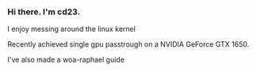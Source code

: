 ### Hi there. I'm cd23.
I enjoy messing around the linux kernel

Recently achieved single gpu passtrough on a NVIDIA GeForce GTX 1650.

I've also made a woa-raphael guide













